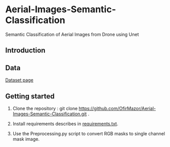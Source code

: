 # Aerial-Images-Semantic-Classification
Semantic Classification of Aerial Images from Drone using Unet

Introduction
------------






Data
----
[Dataset page](https://www.tugraz.at/institute/icg/research/team-fraundorfer/software-media/dronedataset)






Getting started
---------------

1) Clone the repository : git clone https://github.com/OfirMazor/Aerial-Images-Semantic-Classification.git .

2) Install requirements describes in [requirements.txt](https://github.com/OfirMazor/Aerial-Images-Semantic-Classification/blob/main/requirements.txt).

3) Use the Preprocessing.py script to convert RGB masks to single channel mask image.

